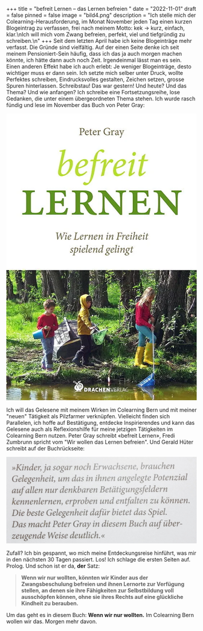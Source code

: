 +++
title = "befreit Lernen – das Lernen befreien "
date = "2022-11-01"
draft = false
pinned = false
image = "bild4.png"
description = "Ich stelle mich der Colearning-Herausforderung, im Monat November jeden Tag einen kurzen Blogeintrag zu verfassen, frei nach meinem Motto: kek -> kurz, einfach, klar.\nIch will mich vom Zwang befreien, perfekt, viel und tiefgründig zu schreiben.\n"
+++
Seit dem letzten April habe ich keine Blogeinträge mehr verfasst. Die Gründe sind vielfältig. Auf der einen Seite denke ich seit meinem Pensioniert-Sein häufig, dass ich das ja auch morgen machen könnte, ich hätte dann auch noch Zeit. Irgendeinmal lässt man es sein. Einen anderen Effekt habe ich auch erlebt: Je weniger Blogeinträge, desto wichtiger muss er dann sein. Ich setzte mich selber unter Druck, wollte Perfektes schreiben, Eindrucksvolles gestalten, Zeichen setzen, grosse Spuren hinterlassen. 
Schreibstau! 
Das war gestern! Und heute? Und das Thema? Und wie anfangen? 
Ich schreibe eine Fortsetzungsreihe, lose Gedanken, die unter einem übergeordneten Thema stehen. Ich wurde rasch fündig und lese im November das Buch von Peter Gray:

![](befreit-lernen.webp)

Ich will das Gelesene mit meinem Wirken im Colearning Bern und mit meiner "neuen" Tätigkeit als Pilzfarmer verknüpfen. Vielleicht finden sich Parallelen, ich hoffe auf Bestätigung, entdecke Inspirierendes und kann das Gelesene auch als Reflexionshilfe für meine jetzigen Tätigkeiten im Colearning Bern nutzen. Peter Gray schreibt «befreit Lernen», Fredi Zumbrunn spricht vom "Wir wollen das Lernen befreien". Und Gerald Hüter schreibt auf der Buchrückseite:

![](img_2743.jpg)

Zufall? Ich bin gespannt, wo mich meine Entdeckungsreise hinführt, was mir in den nächsten 30 Tagen passiert. 
Los! 
Ich schlage die ersten Seiten auf. Prolog. Und schon ist er da, **der** Satz:

> **Wenn wir nur wollten, könnten wir Kinder aus der Zwangsbeschulung befreien und ihnen Lernorte zur Verfügung stellen, an denen sie ihre Fähigkeiten zur Selbstbildung voll ausschöpfen können, ohne sie ihres Rechts auf eine glückliche Kindheit zu berauben.**

Um das geht es in diesem Buch: **Wenn wir nur wollten.** Im Colearning Bern wollen wir das.
Morgen mehr davon.